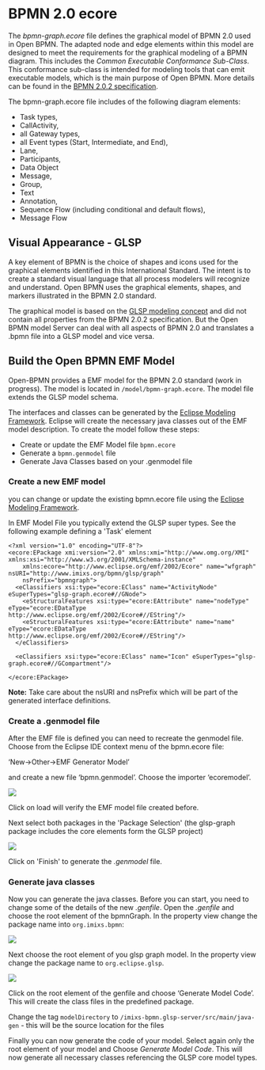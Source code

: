 # BPMN 2.0 ecore

The *bpmn-graph.ecore* file defines the graphical model of BPMN 2.0 used in Open BPMN. The adapted node and edge elements within this model are designed to meet the requirements for the graphical modeling of a BPMN diagram. This includes the *Common Executable Conformance Sub-Class*. This conformance sub-class is intended for modeling tools that can emit executable models, which is the main purpose of Open BPMN. More details can be found in the [BPMN 2.0.2 specification](https://www.omg.org/spec/BPMN).



The bpmn-graph.ecore file includes of the following diagram elements:

 - Task types, 
 - CallActivity,
 - all Gateway types, 
 - all Event types (Start, Intermediate, and End), 
 - Lane, 
 - Participants, 
 - Data Object 
 - Message, 
 - Group, 
 - Text
 - Annotation, 
 - Sequence Flow (including conditional and default flows),
 - Message Flow
 
## Visual Appearance - GLSP

A key element of BPMN is the choice of shapes and icons used for the graphical elements identified in this International
Standard. The intent is to create a standard visual language that all process modelers will recognize and understand. Open BPMN uses the graphical elements, shapes, and markers illustrated in the BPMN 2.0 standard.

The graphical model is based on the [GLSP modeling concept](https://www.eclipse.org/glsp/) and did not contain all properties from the BPMN 2.0.2 specification. But the Open BPMN model Server can deal with all aspects of BPMN 2.0 and translates a .bpmn file into a GLSP model and vice versa. 



## Build the Open BPMN EMF Model

Open-BPMN provides a EMF model for the BPMN 2.0 standard (work in progress). The model is located in `/model/bpmn-graph.ecore`. The model file extends the  GLSP model schema. 

The interfaces and classes can be generated by the [Eclipse Modeling Framework](https://www.eclipse.org/modeling/emf/). Eclipse will create the necessary java classes out of the EMF model description. To create the model follow these steps:

 - Create or update the EMF Model file `bpmn.ecore`
 - Generate a `bpmn.genmodel` file
 - Generate Java Classes based on your .genmodel file

### Create a new EMF model

you can change or update the existing bpmn.ecore file using the [Eclipse Modeling Framework](https://www.eclipse.org/modeling/emf/).

In EMF Model File you typically extend the GLSP super types. See the following example defining a 'Task' element

	<?xml version="1.0" encoding="UTF-8"?>
	<ecore:EPackage xmi:version="2.0" xmlns:xmi="http://www.omg.org/XMI" xmlns:xsi="http://www.w3.org/2001/XMLSchema-instance"
	    xmlns:ecore="http://www.eclipse.org/emf/2002/Ecore" name="wfgraph" nsURI="http://www.imixs.org/bpmn/glsp/graph"
	    nsPrefix="bpmngraph">
	  <eClassifiers xsi:type="ecore:EClass" name="ActivityNode" eSuperTypes="glsp-graph.ecore#//GNode">
	    <eStructuralFeatures xsi:type="ecore:EAttribute" name="nodeType" eType="ecore:EDataType http://www.eclipse.org/emf/2002/Ecore#//EString"/>
	    <eStructuralFeatures xsi:type="ecore:EAttribute" name="name" eType="ecore:EDataType http://www.eclipse.org/emf/2002/Ecore#//EString"/>
	  </eClassifiers>
	 
	  <eClassifiers xsi:type="ecore:EClass" name="Icon" eSuperTypes="glsp-graph.ecore#//GCompartment"/>
	
	</ecore:EPackage>	


**Note:** Take care about the nsURI and nsPrefix which will be part of the generated interface definitions. 


### Create a .genmodel file

After the EMF file is defined you can need to recreate the genmodel file. Choose from the Eclipse IDE context menu of the bpmn.ecore file:

‘New->Other->EMF Generator Model’

and create a new file ‘bpmn.genmodel’. Choose the importer ‘ecoremodel’. 

<img src="./doc/emf-generator-01.png" />

Click on load will verify the EMF model file created before.

Next select both packages in the 'Package Selection' (the glsp-graph package includes the core elements form the GLSP project)

<img src="./doc/emf-generator-02.png" />

Click on 'Finish' to generate the *.genmodel* file.

### Generate java classes

Now you can generate the java classes. Before you can start, you need to change some of the details of the new *.genfile*.  Open the *.genfile* and choose the root element of the bpmnGraph. In the property view change the package name into `org.imixs.bpmn`:

<img src="./doc/emf-generator-03.png" />

Next choose the root element of you glsp graph model. In the property view change the package name to `org.eclipse.glsp`. 

<img src="./doc/emf-generator-04.png" />

Click on the root element of the genfile and choose ‘Generate Model Code’. This will create the class files in the predefined package. 

Change the tag `modelDirectory` to `/imixs-bpmn.glsp-server/src/main/java-gen` - this will be the source location for the files


Finally you can now generate the code of your model. Select again only the root element of your model and Choose *Generate Model Code*. This will now generate all necessary classes referencing the GLSP core model types. 




